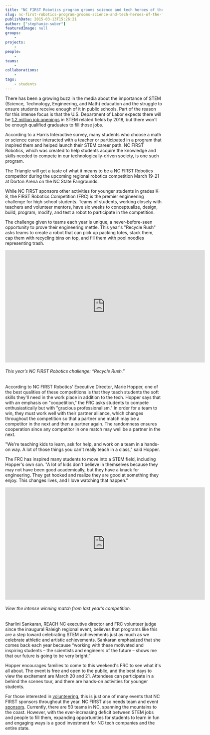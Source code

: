 ```yaml
---
title: "NC FIRST Robotics program grooms science and tech heroes of the future"
slug: nc-first-robotics-program-grooms-science-and-tech-heroes-of-the-future
publishDate: 2015-03-13T15:26:21
author: ["stephanie-suber"]
featuredImage: null
groups:
    - 
projects:
    - 
people:
    - 
teams: 
    - 
collaborations:
    - 
tags:
    - students
---
```

There has been a growing buzz in the media about the importance of STEM (Science, Technology, Engineering, and Math) education and the struggle to ensure students receive enough of it in public schools. Part of the reason for this intense focus is that the U.S. Department of Labor expects there will be [1.2 million job openings](http://mashable.com/2011/09/07/stem-microsoft-infographic/?utm_source=feedburner&amp;utm_medium=feed&amp;utm_campaign=Feed%3A+Mashable+%28Mashable%29) in STEM related fields by 2018, but there won't be enough qualified graduates to fill those jobs.

According to a Harris Interactive survey, many students who choose a math or science career interacted with a teacher or participated in a program that inspired them and helped launch their STEM career path. NC FIRST Robotics, which was created to help students acquire the knowledge and skills needed to compete in our technologically-driven society, is one such program.

The Triangle will get a taste of what it means to be a NC FIRST Robotics competitor during the upcoming regional robotics competition March 19-21 at Dorton Arena on the NC State Fairgrounds.

While NC FIRST sponsors other activities for younger students in grades K-8, the FIRST Robotics Competition (FRC) is the premier engineering challenge for high school students. Teams of students, working closely with teachers and volunteer mentors, have six weeks to conceptualize, design, build, program, modify, and test a robot to participate in the competition.

The challenge given to teams each year is unique, a never-before-seen opportunity to prove their engineering mettle. This year's "Recycle Rush" asks teams to create a robot that can pick up packing totes, stack them, cap them with recycling bins on top, and fill them with pool noodles representing trash.

<iframe width="640" height="360" src="https://www.youtube.com/embed/W6UYFKNGHJ8?feature=oembed" frameborder="0" allowfullscreen=""></iframe>

###### This year’s NC FIRST Robotics challenge: “Recycle Rush.”

According to NC FIRST Robotics' Executive Director, Marie Hopper, one of the best qualities of these competitions is that they teach students the soft skills they'll need in the work place in addition to the tech. Hopper says that with an emphasis on "coopetition," the FRC asks students to compete enthusiastically but with "gracious professionalism." In order for a team to win, they must work well with their partner alliance, which changes throughout the competition so that a partner one match may be a competitor in the next and then a partner again. The randomness ensures cooperation since any competitor in one match may well be a partner in the next.

"We're teaching kids to learn, ask for help, and work on a team in a hands-on way. A lot of those things you can't really teach in a class," said Hopper.

The FRC has inspired many students to move into a STEM field, including Hopper's own son. "A lot of kids don't believe in themselves because they may not have been good academically, but they have a knack for engineering. They get hooked and realize they are good at something they enjoy. This changes lives, and I love watching that happen."

<iframe width="640" height="360" src="https://www.youtube.com/embed/qstasn_fzCM?feature=oembed" frameborder="0" allowfullscreen=""></iframe>

###### View the intense winning match from last year’s competition.

Sharlini Sankaran, REACH NC executive director and FRC volunteer judge since the inaugural Raleigh regional event, believes that programs like this are a step toward celebrating STEM achievements just as much as we celebrate athletic and artistic achievements. Sankaran emphasized that she comes back each year because “working with these motivated and inspiring students – the scientists and engineers of the future – shows me that our future is going to be very bright.”

Hopper encourages families to come to this weekend's FRC to see what it's all about. The event is free and open to the public, and the best days to view the excitement are March 20 and 21. Attendees can participate in a behind the scenes tour, and there are hands-on activities for younger students.

For those interested in [volunteering](mailto:ncfirstrobots@gmail.com), this is just one of many events that NC FIRST sponsors throughout the year. NC FIRST also needs team and event [sponsors](mailto:ncfirstrobots@gmail.com). Currently, there are 50 teams in NC, spanning the mountains to the coast. However, with the ever-increasing deficit between STEM jobs and people to fill them, expanding opportunities for students to learn in fun and engaging ways is a good investment for NC tech companies and the entire state.
